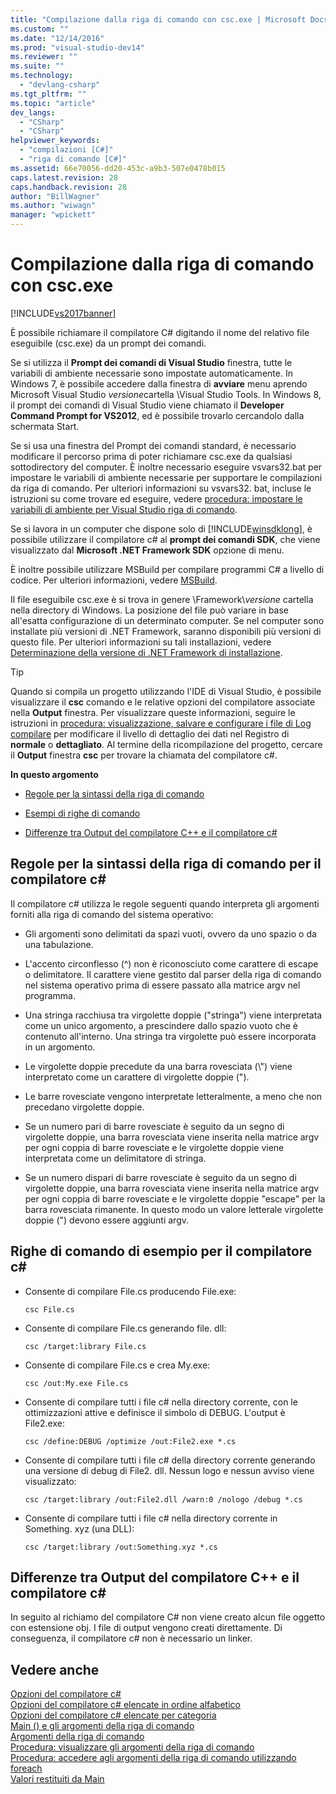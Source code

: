 ```yaml
---
title: "Compilazione dalla riga di comando con csc.exe | Microsoft Docs"
ms.custom: ""
ms.date: "12/14/2016"
ms.prod: "visual-studio-dev14"
ms.reviewer: ""
ms.suite: ""
ms.technology: 
  - "devlang-csharp"
ms.tgt_pltfrm: ""
ms.topic: "article"
dev_langs: 
  - "CSharp"
  - "CSharp"
helpviewer_keywords: 
  - "compilazioni [C#]"
  - "riga di comando [C#]"
ms.assetid: 66e70056-dd20-453c-a9b3-507e0478b015
caps.latest.revision: 28
caps.handback.revision: 28
author: "BillWagner"
ms.author: "wiwagn"
manager: "wpickett"
---
```

# Compilazione dalla riga di comando con csc.exe
[!INCLUDE[vs2017banner](../../../csharp/includes/vs2017banner.md)]

È possibile richiamare il compilatore C# digitando il nome del relativo file eseguibile (csc.exe) da un prompt dei comandi.  
  
 Se si utilizza il **Prompt dei comandi di Visual Studio** finestra, tutte le variabili di ambiente necessarie sono impostate automaticamente. In Windows 7, è possibile accedere dalla finestra di **avviare** menu aprendo Microsoft Visual Studio *versione*cartella \Visual Studio Tools. In Windows 8, il prompt dei comandi di Visual Studio viene chiamato il **Developer Command Prompt for VS2012**, ed è possibile trovarlo cercandolo dalla schermata Start.  
  
 Se si usa una finestra del Prompt dei comandi standard, è necessario modificare il percorso prima di poter richiamare csc.exe da qualsiasi sottodirectory del computer. È inoltre necessario eseguire vsvars32.bat per impostare le variabili di ambiente necessarie per supportare le compilazioni da riga di comando. Per ulteriori informazioni su vsvars32. bat, incluse le istruzioni su come trovare ed eseguire, vedere [procedura: impostare le variabili di ambiente per Visual Studio riga di comando](../../../csharp/language-reference/compiler-options/how-to-set-environment-variables-for-the-visual-studio-command-line.md).  
  
 Se si lavora in un computer che dispone solo di [!INCLUDE[winsdklong](../../../csharp/language-reference/compiler-options/includes/winsdklong_md.md)], è possibile utilizzare il compilatore c# al **prompt dei comandi SDK**, che viene visualizzato dal **Microsoft .NET Framework SDK** opzione di menu.  
  
 È inoltre possibile utilizzare MSBuild per compilare programmi C# a livello di codice. Per ulteriori informazioni, vedere [MSBuild](/visual-studio/msbuild/msbuild1).  
  
 Il file eseguibile csc.exe è si trova in genere \Framework\\*versione* cartella nella directory di Windows. La posizione del file può variare in base all'esatta configurazione di un determinato computer. Se nel computer sono installate più versioni di .NET Framework, saranno disponibili più versioni di questo file. Per ulteriori informazioni su tali installazioni, vedere [Determinazione della versione di .NET Framework di installazione](http://msdn.microsoft.com/it-it/1a87cc6a-1c4b-4c38-b878-faa9b3beae3c).  
  
> [!TIP]
>  Quando si compila un progetto utilizzando l'IDE di Visual Studio, è possibile visualizzare il **csc** comando e le relative opzioni del compilatore associate nella **Output** finestra. Per visualizzare queste informazioni, seguire le istruzioni in [procedura: visualizzazione, salvare e configurare i file di Log compilare](../Topic/How%20to:%20View,%20Save,%20and%20Configure%20Build%20Log%20Files.md) per modificare il livello di dettaglio dei dati nel Registro di **normale** o **dettagliato**. Al termine della ricompilazione del progetto, cercare il **Output** finestra **csc** per trovare la chiamata del compilatore c#.  
  
 **In questo argomento**  
  
-   [Regole per la sintassi della riga di comando](#vcconcommand-linebuildinganchor1)  
  
-   [Esempi di righe di comando](#vcconcommand-linebuildinganchor2)  
  
-   [Differenze tra Output del compilatore C++ e il compilatore c#](#vcconcommand-linebuildinganchor3)  
  
##  <a name="a-namevcconcommand-linebuildinganchor1a-rules-for-command-line-syntax-for-the-c-compiler"></a><a name="vcconcommand-linebuildinganchor1"></a> Regole per la sintassi della riga di comando per il compilatore c#  
 Il compilatore c# utilizza le regole seguenti quando interpreta gli argomenti forniti alla riga di comando del sistema operativo:  
  
-   Gli argomenti sono delimitati da spazi vuoti, ovvero da uno spazio o da una tabulazione.  
  
-   L'accento circonflesso (^) non è riconosciuto come carattere di escape o delimitatore. Il carattere viene gestito dal parser della riga di comando nel sistema operativo prima di essere passato alla matrice argv nel programma.  
  
-   Una stringa racchiusa tra virgolette doppie ("stringa") viene interpretata come un unico argomento, a prescindere dallo spazio vuoto che è contenuto all'interno. Una stringa tra virgolette può essere incorporata in un argomento.  
  
-   Le virgolette doppie precedute da una barra rovesciata (\\") viene interpretato come un carattere di virgolette doppie (").  
  
-   Le barre rovesciate vengono interpretate letteralmente, a meno che non precedano virgolette doppie.  
  
-   Se un numero pari di barre rovesciate è seguito da un segno di virgolette doppie, una barra rovesciata viene inserita nella matrice argv per ogni coppia di barre rovesciate e le virgolette doppie viene interpretata come un delimitatore di stringa.  
  
-   Se un numero dispari di barre rovesciate è seguito da un segno di virgolette doppie, una barra rovesciata viene inserita nella matrice argv per ogni coppia di barre rovesciate e le virgolette doppie "escape" per la barra rovesciata rimanente. In questo modo un valore letterale virgolette doppie (") devono essere aggiunti argv.  
  
##  <a name="a-namevcconcommand-linebuildinganchor2a-sample-command-lines-for-the-c-compiler"></a><a name="vcconcommand-linebuildinganchor2"></a> Righe di comando di esempio per il compilatore c#  
  
-   Consente di compilare File.cs producendo File.exe:  
  
    ```  
    csc File.cs   
    ```  
  
-   Consente di compilare File.cs generando file. dll:  
  
    ```  
    csc /target:library File.cs  
    ```  
  
-   Consente di compilare File.cs e crea My.exe:  
  
    ```  
    csc /out:My.exe File.cs  
    ```  
  
-   Consente di compilare tutti i file c# nella directory corrente, con le ottimizzazioni attive e definisce il simbolo di DEBUG. L'output è File2.exe:  
  
    ```  
    csc /define:DEBUG /optimize /out:File2.exe *.cs  
    ```  
  
-   Consente di compilare tutti i file c# della directory corrente generando una versione di debug di File2. dll. Nessun logo e nessun avviso viene visualizzato:  
  
    ```  
    csc /target:library /out:File2.dll /warn:0 /nologo /debug *.cs  
    ```  
  
-   Consente di compilare tutti i file c# nella directory corrente in Something. xyz (una DLL):  
  
    ```  
    csc /target:library /out:Something.xyz *.cs  
    ```  
  
##  <a name="a-namevcconcommand-linebuildinganchor3a-differences-between-c-compiler-and-c-compiler-output"></a><a name="vcconcommand-linebuildinganchor3"></a> Differenze tra Output del compilatore C++ e il compilatore c#  
 In seguito al richiamo del compilatore C# non viene creato alcun file oggetto con estensione obj. I file di output vengono creati direttamente. Di conseguenza, il compilatore c# non è necessario un linker.  
  
## <a name="see-also"></a>Vedere anche  
 [Opzioni del compilatore c#](../../../csharp/language-reference/compiler-options/index.md)   
 [Opzioni del compilatore c# elencate in ordine alfabetico](../../../csharp/language-reference/compiler-options/listed-alphabetically.md)   
 [Opzioni del compilatore c# elencate per categoria](../../../csharp/language-reference/compiler-options/listed-by-category.md)   
 [Main () e gli argomenti della riga di comando](../../../csharp/programming-guide/main-and-command-args/main-and-command-line-arguments.md)   
 [Argomenti della riga di comando](../../../csharp/programming-guide/main-and-command-args/command-line-arguments.md)   
 [Procedura: visualizzare gli argomenti della riga di comando](../../../csharp/programming-guide/main-and-command-args/how-to-display-command-line-arguments.md)   
 [Procedura: accedere agli argomenti della riga di comando utilizzando foreach](../../../csharp/programming-guide/main-and-command-args/how-to-access-command-line-arguments-using-foreach.md)   
 [Valori restituiti da Main](../../../csharp/programming-guide/main-and-command-args/main-return-values.md)